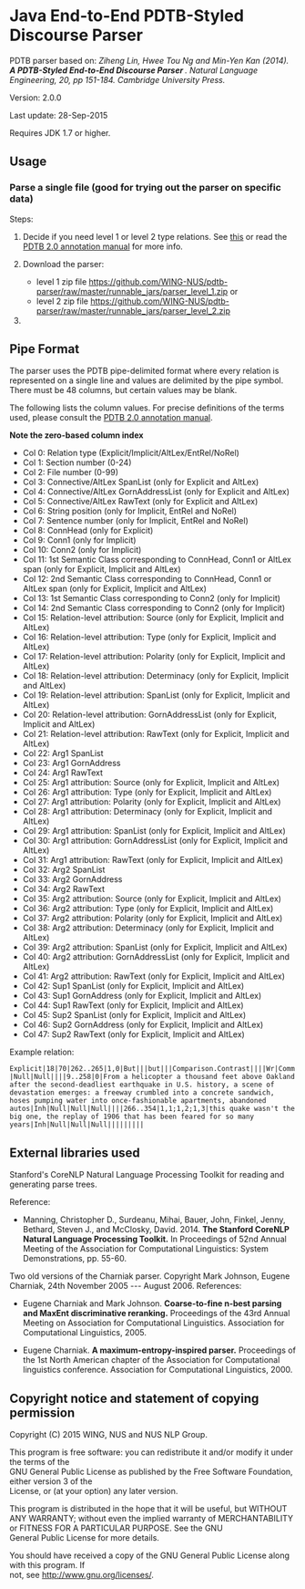# Java End-to-End PDTB-Styled Discourse Parser


PDTB parser based on:
<cite> Ziheng Lin, Hwee Tou Ng and Min-Yen Kan (2014).<b> A PDTB-Styled End-to-End Discourse Parser </b>. Natural Language Engineering, 20, pp 151-184. Cambridge University Press.</cite>

Version: 2.0.0

Last update: 28-Sep-2015

Requires JDK 1.7 or higher.

## Usage

### Parse a single file (good for trying out the parser on specific data)
Steps:

1. Decide if you need level 1 or level 2 type relations. See [this](sense_levels.png) or read the [PDTB 2.0 annotation manual](http://www.seas.upenn.edu/~pdtb/PDTBAPI/pdtb-annotation-manual.pdf) for more info. 
2. Download the parser:
	- level 1 zip file https://github.com/WING-NUS/pdtb-parser/raw/master/runnable_jars/parser_level_1.zip or 
    - level 2 zip file https://github.com/WING-NUS/pdtb-parser/raw/master/runnable_jars/parser_level_2.zip

3. 
## Pipe Format

 The parser uses the PDTB pipe-delimited format where every relation is represented
 on a single line and values are delimited by the pipe symbol.
 There must be 48 columns, but certain values may be blank. 
 
 
 The following lists the column values.
 For precise definitions of the terms used, please consult the [PDTB 2.0 annotation manual](http://www.seas.upenn.edu/~pdtb/PDTBAPI/pdtb-annotation-manual.pdf).

<b>Note the zero-based column index</b>

 - Col  0: Relation type (Explicit/Implicit/AltLex/EntRel/NoRel)
 - Col  1: Section number (0-24)
 - Col  2: File number (0-99)
 - Col  3: Connective/AltLex SpanList (only for Explicit and AltLex)
 - Col  4: Connective/AltLex GornAddressList (only for Explicit and AltLex)
 - Col  5: Connective/AltLex RawText (only for Explicit and AltLex)
 - Col  6: String position (only for Implicit, EntRel and NoRel) 
 - Col  7: Sentence number (only for Implicit, EntRel and NoRel)
 - Col  8: ConnHead (only for Explicit)
 - Col  9: Conn1 (only for Implicit)
 - Col 10: Conn2 (only for Implicit)
 - Col 11: 1st Semantic Class  corresponding to ConnHead, Conn1 or AltLex span (only for Explicit, Implicit and AltLex)
 - Col 12: 2nd Semantic Class  corresponding to ConnHead, Conn1 or AltLex span (only for Explicit, Implicit and AltLex)
 - Col 13: 1st Semantic Class corresponding to Conn2 (only for Implicit)
 - Col 14: 2nd Semantic Class corresponding to Conn2 (only for Implicit)
 - Col 15: Relation-level attribution: Source (only for Explicit, Implicit and AltLex)
 - Col 16: Relation-level attribution: Type (only for Explicit, Implicit and AltLex)
 - Col 17: Relation-level attribution: Polarity (only for Explicit, Implicit and AltLex)
 - Col 18: Relation-level attribution: Determinacy (only for Explicit, Implicit and AltLex)
 - Col 19: Relation-level attribution: SpanList (only for Explicit, Implicit and AltLex)
 - Col 20: Relation-level attribution: GornAddressList (only for Explicit, Implicit and AltLex)
 - Col 21: Relation-level attribution: RawText (only for Explicit, Implicit and AltLex)
 - Col 22: Arg1 SpanList
 - Col 23: Arg1 GornAddress
 - Col 24: Arg1 RawText
 - Col 25: Arg1 attribution: Source (only for Explicit, Implicit and AltLex)
 - Col 26: Arg1 attribution: Type (only for Explicit, Implicit and AltLex)
 - Col 27: Arg1 attribution: Polarity (only for Explicit, Implicit and AltLex)
 - Col 28: Arg1 attribution: Determinacy (only for Explicit, Implicit and AltLex)
 - Col 29: Arg1 attribution: SpanList (only for Explicit, Implicit and AltLex)
 - Col 30: Arg1 attribution: GornAddressList (only for Explicit, Implicit and AltLex)
 - Col 31: Arg1 attribution: RawText (only for Explicit, Implicit and AltLex)
 - Col 32: Arg2 SpanList
 - Col 33: Arg2 GornAddress
 - Col 34: Arg2 RawText
 - Col 35: Arg2 attribution: Source (only for Explicit, Implicit and AltLex)
 - Col 36: Arg2 attribution: Type (only for Explicit, Implicit and AltLex)
 - Col 37: Arg2 attribution: Polarity (only for Explicit, Implicit and AltLex)
 - Col 38: Arg2 attribution: Determinacy (only for Explicit, Implicit and AltLex)
 - Col 39: Arg2 attribution: SpanList (only for Explicit, Implicit and AltLex)
 - Col 40: Arg2 attribution: GornAddressList (only for Explicit, Implicit and AltLex)
 - Col 41: Arg2 attribution: RawText (only for Explicit, Implicit and AltLex)
 - Col 42: Sup1 SpanList (only for Explicit, Implicit and AltLex)
 - Col 43: Sup1 GornAddress (only for Explicit, Implicit and AltLex)
 - Col 44: Sup1 RawText (only for Explicit, Implicit and AltLex)
 - Col 45: Sup2 SpanList (only for Explicit, Implicit and AltLex)
 - Col 46: Sup2 GornAddress (only for Explicit, Implicit and AltLex)
 - Col 47: Sup2 RawText (only for Explicit, Implicit and AltLex)

Example relation:

`Explicit|18|70|262..265|1,0|But|||but|||Comparison.Contrast||||Wr|Comm|Null|Null||||9..258|0|From a helicopter a thousand feet above Oakland after the second-deadliest earthquake in U.S. history, a scene of devastation emerges: a freeway crumbled into a concrete sandwich, hoses pumping water into once-fashionable apartments, abandoned autos|Inh|Null|Null|Null||||266..354|1,1;1,2;1,3|this quake wasn't the big one, the replay of 1906 that has been feared for so many years|Inh|Null|Null|Null|||||||||`

## External libraries used

Stanford's CoreNLP Natural Language Processing Toolkit for reading and generating parse trees. 

Reference:

* Manning, Christopher D., Surdeanu, Mihai, Bauer, John, Finkel, Jenny, Bethard, Steven J., and McClosky, David. 2014. <b>The Stanford CoreNLP Natural Language Processing Toolkit.</b> In Proceedings of 52nd Annual Meeting of the Association for Computational Linguistics: System Demonstrations, pp. 55-60. </cite>

Two old versions of the Charniak parser. Copyright Mark Johnson, Eugene Charniak, 24th November 2005 --- August 2006.
References:

* Eugene Charniak and Mark Johnson. <b>Coarse-to-fine n-best parsing and
  MaxEnt discriminative reranking.</b> Proceedings of the 43rd Annual Meeting on Association for Computational Linguistics. Association for Computational Linguistics, 2005.

* Eugene Charniak. <b>A maximum-entropy-inspired parser.</b> Proceedings of the 1st North American chapter of the Association for Computational linguistics conference. Association for Computational Linguistics, 2000.


## Copyright notice and statement of copying permission

Copyright (C) 2015 WING, NUS and NUS NLP Group.                                                                     
                                                                                                  
This program is free software: you can redistribute it and/or modify it under the terms of the    
GNU General Public License as published by the Free Software Foundation, either version 3 of the  
License, or (at your option) any later version.                                                   
                                                                                                  
This program is distributed in the hope that it will be useful, but WITHOUT ANY WARRANTY; without 
even the implied warranty of MERCHANTABILITY or FITNESS FOR A PARTICULAR PURPOSE. See the GNU     
General Public License for more details.                                                          
                                                                                                  
You should have received a copy of the GNU General Public License along with this program. If     
not, see http://www.gnu.org/licenses/.                                                            
                                                                                                  
